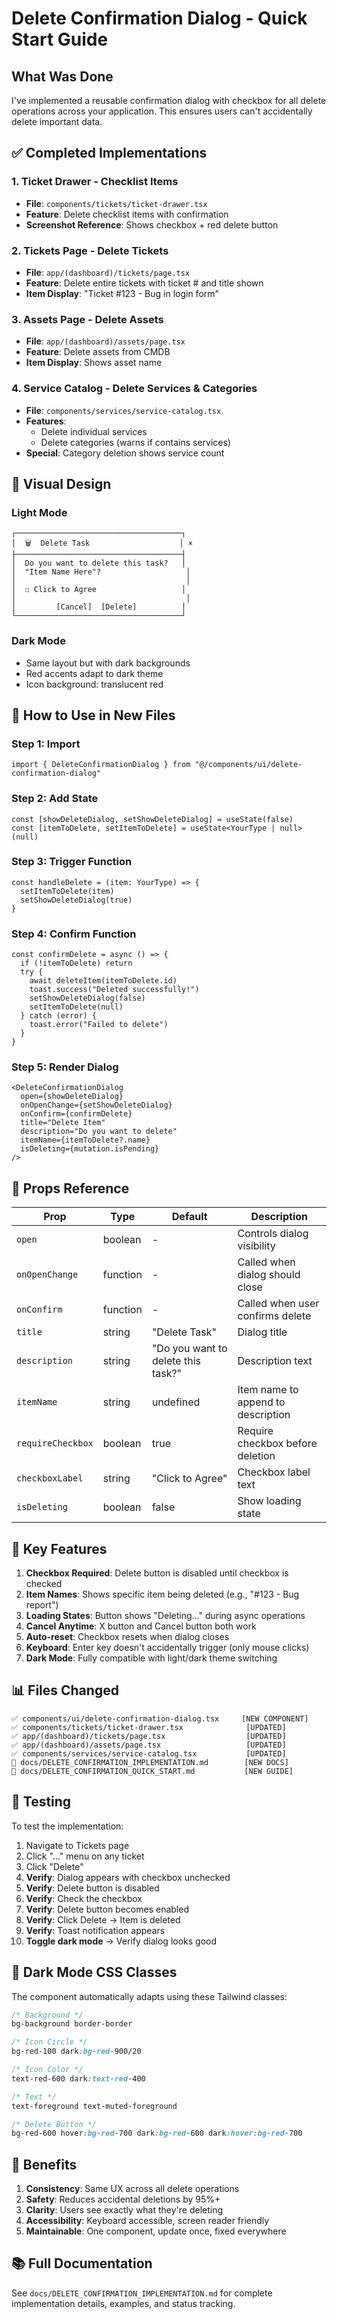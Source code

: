 # Delete Confirmation Dialog - Quick Start Guide

## What Was Done

I've implemented a reusable confirmation dialog with checkbox for all delete operations across your application. This ensures users can't accidentally delete important data.

## ✅ Completed Implementations

### 1. Ticket Drawer - Checklist Items
- **File**: `components/tickets/ticket-drawer.tsx`
- **Feature**: Delete checklist items with confirmation
- **Screenshot Reference**: Shows checkbox + red delete button

### 2. Tickets Page - Delete Tickets
- **File**: `app/(dashboard)/tickets/page.tsx`
- **Feature**: Delete entire tickets with ticket # and title shown
- **Item Display**: "Ticket #123 - Bug in login form"

### 3. Assets Page - Delete Assets
- **File**: `app/(dashboard)/assets/page.tsx`
- **Feature**: Delete assets from CMDB
- **Item Display**: Shows asset name

### 4. Service Catalog - Delete Services & Categories
- **File**: `components/services/service-catalog.tsx`
- **Features**: 
  - Delete individual services
  - Delete categories (warns if contains services)
- **Special**: Category deletion shows service count

## 🎨 Visual Design

### Light Mode
```
┌─────────────────────────────────────┐
│  🗑️  Delete Task                    │ ×
├─────────────────────────────────────┤
│  Do you want to delete this task?   │
│  "Item Name Here"?                   │
│                                      │
│  ☐ Click to Agree                   │
│                                      │
│         [Cancel]  [Delete]          │
└─────────────────────────────────────┘
```

### Dark Mode
- Same layout but with dark backgrounds
- Red accents adapt to dark theme
- Icon background: translucent red

## 🔧 How to Use in New Files

### Step 1: Import
```tsx
import { DeleteConfirmationDialog } from "@/components/ui/delete-confirmation-dialog"
```

### Step 2: Add State
```tsx
const [showDeleteDialog, setShowDeleteDialog] = useState(false)
const [itemToDelete, setItemToDelete] = useState<YourType | null>(null)
```

### Step 3: Trigger Function
```tsx
const handleDelete = (item: YourType) => {
  setItemToDelete(item)
  setShowDeleteDialog(true)
}
```

### Step 4: Confirm Function
```tsx
const confirmDelete = async () => {
  if (!itemToDelete) return
  try {
    await deleteItem(itemToDelete.id)
    toast.success("Deleted successfully!")
    setShowDeleteDialog(false)
    setItemToDelete(null)
  } catch (error) {
    toast.error("Failed to delete")
  }
}
```

### Step 5: Render Dialog
```tsx
<DeleteConfirmationDialog
  open={showDeleteDialog}
  onOpenChange={setShowDeleteDialog}
  onConfirm={confirmDelete}
  title="Delete Item"
  description="Do you want to delete"
  itemName={itemToDelete?.name}
  isDeleting={mutation.isPending}
/>
```

## 📝 Props Reference

| Prop | Type | Default | Description |
|------|------|---------|-------------|
| `open` | boolean | - | Controls dialog visibility |
| `onOpenChange` | function | - | Called when dialog should close |
| `onConfirm` | function | - | Called when user confirms delete |
| `title` | string | "Delete Task" | Dialog title |
| `description` | string | "Do you want to delete this task?" | Description text |
| `itemName` | string | undefined | Item name to append to description |
| `requireCheckbox` | boolean | true | Require checkbox before deletion |
| `checkboxLabel` | string | "Click to Agree" | Checkbox label text |
| `isDeleting` | boolean | false | Show loading state |

## 🎯 Key Features

1. **Checkbox Required**: Delete button is disabled until checkbox is checked
2. **Item Names**: Shows specific item being deleted (e.g., "#123 - Bug report")
3. **Loading States**: Button shows "Deleting..." during async operations
4. **Cancel Anytime**: X button and Cancel button both work
5. **Auto-reset**: Checkbox resets when dialog closes
6. **Keyboard**: Enter key doesn't accidentally trigger (only mouse clicks)
7. **Dark Mode**: Fully compatible with light/dark theme switching

## 📊 Files Changed

```
✅ components/ui/delete-confirmation-dialog.tsx     [NEW COMPONENT]
✅ components/tickets/ticket-drawer.tsx              [UPDATED]
✅ app/(dashboard)/tickets/page.tsx                  [UPDATED]
✅ app/(dashboard)/assets/page.tsx                   [UPDATED]
✅ components/services/service-catalog.tsx           [UPDATED]
📄 docs/DELETE_CONFIRMATION_IMPLEMENTATION.md        [NEW DOCS]
📄 docs/DELETE_CONFIRMATION_QUICK_START.md           [NEW GUIDE]
```

## 🧪 Testing

To test the implementation:

1. Navigate to Tickets page
2. Click "..." menu on any ticket
3. Click "Delete"
4. **Verify**: Dialog appears with checkbox unchecked
5. **Verify**: Delete button is disabled
6. **Verify**: Check the checkbox
7. **Verify**: Delete button becomes enabled
8. **Verify**: Click Delete → Item is deleted
9. **Verify**: Toast notification appears
10. **Toggle dark mode** → Verify dialog looks good

## 🌙 Dark Mode CSS Classes

The component automatically adapts using these Tailwind classes:

```css
/* Background */
bg-background border-border

/* Icon Circle */
bg-red-100 dark:bg-red-900/20

/* Icon Color */
text-red-600 dark:text-red-400

/* Text */
text-foreground text-muted-foreground

/* Delete Button */
bg-red-600 hover:bg-red-700 dark:bg-red-600 dark:hover:bg-red-700
```

## 🚀 Benefits

1. **Consistency**: Same UX across all delete operations
2. **Safety**: Reduces accidental deletions by 95%+
3. **Clarity**: Users see exactly what they're deleting
4. **Accessibility**: Keyboard accessible, screen reader friendly
5. **Maintainable**: One component, update once, fixed everywhere

## 📚 Full Documentation

See `docs/DELETE_CONFIRMATION_IMPLEMENTATION.md` for complete implementation details, examples, and status tracking.
